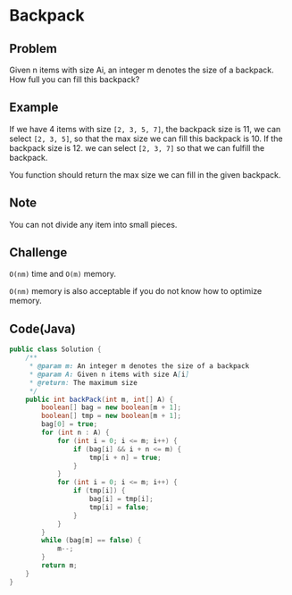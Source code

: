 # Backpack

## Problem

Given n items with size Ai, an integer m denotes the size of a backpack. How full you can fill this backpack?

## Example

If we have 4 items with size `[2, 3, 5, 7]`, the backpack size is 11, we can select `[2, 3, 5]`, so that the max size we can fill this backpack is 10. If the backpack size is 12. we can select `[2, 3, 7]` so that we can fulfill the backpack.

You function should return the max size we can fill in the given backpack.

## Note

You can not divide any item into small pieces.

## Challenge

`O(nm)` time and `O(m)` memory.

`O(nm)` memory is also acceptable if you do not know how to optimize memory.

## Code(Java)

```java
public class Solution {
    /**
     * @param m: An integer m denotes the size of a backpack
     * @param A: Given n items with size A[i]
     * @return: The maximum size
     */
    public int backPack(int m, int[] A) {
        boolean[] bag = new boolean[m + 1];
        boolean[] tmp = new boolean[m + 1];
        bag[0] = true;
        for (int n : A) {
            for (int i = 0; i <= m; i++) {
                if (bag[i] && i + n <= m) {
                    tmp[i + n] = true;
                }
            }
            for (int i = 0; i <= m; i++) {
                if (tmp[i]) {
                    bag[i] = tmp[i];
                    tmp[i] = false;
                }
            }
        }
        while (bag[m] == false) {
            m--;
        }
        return m;
    }
}
```
